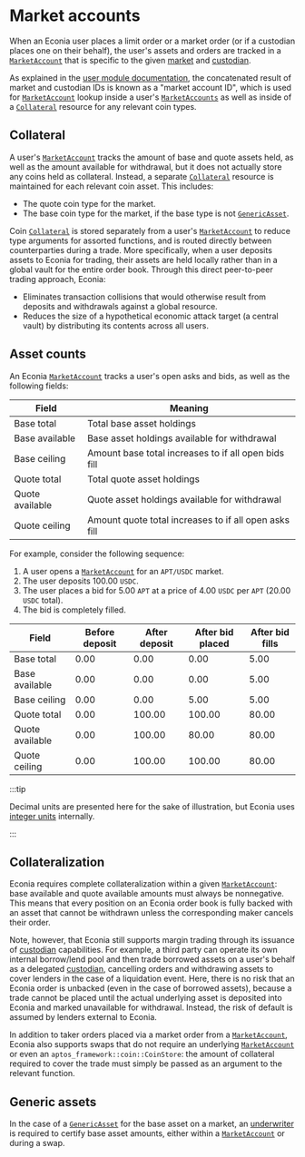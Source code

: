 # Market accounts

When an Econia user places a limit order or a market order (or if a custodian places one on their behalf), the user's assets and orders are tracked in a [`MarketAccount`] that is specific to the given [market] and [custodian].

As explained in the [user module documentation], the concatenated result of market and custodian IDs is known as a "market account ID", which is used for [`MarketAccount`] lookup inside a user's [`MarketAccounts`] as well as inside of a [`Collateral`] resource for any relevant coin types.

## Collateral

A user's [`MarketAccount`] tracks the amount of base and quote assets held, as well as the amount available for withdrawal, but it does not actually store any coins held as collateral.
Instead, a separate [`Collateral`] resource is maintained for each relevant coin asset.
This includes:

* The quote coin type for the market.
* The base coin type for the market, if the base type is not [`GenericAsset`].

Coin [`Collateral`] is stored separately from a user's [`MarketAccount`] to reduce type arguments for assorted functions, and is routed directly between counterparties during a trade.
More specifically, when a user deposits assets to Econia for trading, their assets are held locally rather than in a global vault for the entire order book.
Through this direct peer-to-peer trading approach, Econia:

* Eliminates transaction collisions that would otherwise result from deposits and withdrawals against a global resource.
* Reduces the size of a hypothetical economic attack target (a central vault) by distributing its contents across all users.

## Asset counts

An Econia [`MarketAccount`] tracks a user's open asks and bids, as well as the following fields:

| Field           | Meaning                                               |
|-----------------|-------------------------------------------------------|
| Base total      | Total base asset holdings                             |
| Base available  | Base asset holdings available for withdrawal          |
| Base ceiling    | Amount base total increases to if all open bids fill  |
| Quote total     | Total quote asset holdings                            |
| Quote available | Quote asset holdings available for withdrawal         |
| Quote ceiling   | Amount quote total increases to if all open asks fill |

For example, consider the following sequence:

1. A user opens a [`MarketAccount`] for an `APT/USDC` market.
2. The user deposits 100.00 `USDC`.
3. The user places a bid for 5.00 `APT` at a price of 4.00 `USDC` per `APT` (20.00 `USDC` total).
4. The bid is completely filled.

| Field           | Before deposit | After deposit | After bid placed | After bid fills |
|-----------------|----------------|---------------|------------------|-----------------|
| Base total      | 0.00           | 0.00          | 0.00             | 5.00            |
| Base available  | 0.00           | 0.00          | 0.00             | 5.00            |
| Base ceiling    | 0.00           | 0.00          | 5.00             | 5.00            |
| Quote total     | 0.00           | 100.00        | 100.00           | 80.00           |
| Quote available | 0.00           | 100.00        | 80.00            | 80.00           |
| Quote ceiling   | 0.00           | 100.00        | 100.00           | 80.00           |

:::tip

Decimal units are presented here for the sake of illustration, but Econia uses [integer units] internally.

:::

## Collateralization

Econia requires complete collateralization within a given [`MarketAccount`]:
base available and quote available amounts must always be nonnegative.
This means that every position on an Econia order book is fully backed with an asset that cannot be withdrawn unless the corresponding maker cancels their order.

Note, however, that Econia still supports margin trading through its issuance of [custodian] capabilities.
For example, a third party can operate its own internal borrow/lend pool and then trade borrowed assets on a user's behalf as a delegated [custodian], cancelling orders and withdrawing assets to cover lenders in the case of a liquidation event.
Here, there is no risk that an Econia order is unbacked (even in the case of borrowed assets), because a trade cannot be placed until the actual underlying asset is deposited into Econia and marked unavailable for withdrawal.
Instead, the risk of default is assumed by lenders external to Econia.

In addition to taker orders placed via a market order from a [`MarketAccount`], Econia also supports swaps that do not require an underlying [`MarketAccount`] or even an `aptos_framework::coin::CoinStore`:
the amount of collateral required to cover the trade must simply be passed as an argument to the relevant function.

## Generic assets

In the case of a [`GenericAsset`] for the base asset on a market, an [underwriter] is required to certify base asset amounts, either within a [`MarketAccount`] or during a swap.

<!---Alphabetized reference links-->

[custodian]:                 ./registry#custodians
[integer units]:             ./orders#units-and-market-parameters
[market]:                    ./registry#markets
[underwriter]:               ./registry#underwriters
[user module documentation]: https://github.com/econia-labs/econia/tree/main/src/move/econia/doc/user.md
[`Collateral`]:              https://github.com/econia-labs/econia/tree/main/src/move/econia/doc/user.md#0xc0deb00c_user_Collateral
[`GenericAsset`]:            ./registry#markets
[`MarketAccount`]:           https://github.com/econia-labs/econia/tree/main/src/move/econia/doc/user.md#0xc0deb00c_user_MarketAccount
[`MarketAccounts`]:          https://github.com/econia-labs/econia/tree/main/src/move/econia/doc/user.md#0xc0deb00c_user_MarketAccounts